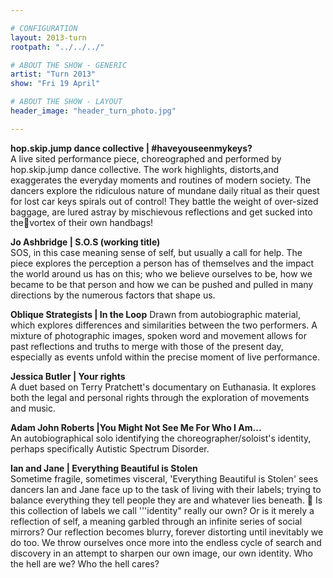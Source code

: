 ```yaml
---

# CONFIGURATION
layout: 2013-turn
rootpath: "../../../"

# ABOUT THE SHOW - GENERIC
artist: "Turn 2013"
show: "Fri 19 April"

# ABOUT THE SHOW - LAYOUT
header_image: "header_turn_photo.jpg"

---
```



**hop.skip.jump dance collective | #haveyouseenmykeys?**    
A live sited performance piece, choreographed and performed by hop.skip.jump dance collective. The work highlights, distorts,and exaggerates the everyday moments and routines of modern society. The dancers explore the ridiculous nature of mundane daily ritual as their quest for lost car keys spirals out of control! They battle the weight of over-sized baggage, are lured astray by mischievous reflections and get sucked into thevortex of their own handbags!    
 
**Jo Ashbridge | S.O.S (working title)**   
SOS, in this case meaning sense of self, but usually a call for help. The piece explores the perception a person has of themselves and the impact the world around us has on this; who we believe ourselves to be, how we became to be that person and how we can be pushed and pulled in many directions by the numerous factors that shape us.    
 
**Oblique Strategists | In the Loop**
Drawn from autobiographic material, which explores differences and similarities between the two performers. A mixture of photographic images, spoken word and movement allows for past reflections and truths to merge with those of the present day, especially as events unfold within the precise moment of live performance.    
      
**Jessica Butler | Your rights**   
A duet based on Terry Pratchett's documentary on Euthanasia. It explores both the legal and personal rights through the exploration of movements and music.    

**Adam John Roberts |You Might Not See Me For Who I Am...**    
An autobiographical solo identifying the choreographer/soloist's identity, perhaps specifically Autistic Spectrum Disorder.     

**Ian and Jane | Everything Beautiful is Stolen**    
Sometime fragile, sometimes visceral, 'Everything Beautiful is Stolen' sees dancers Ian and Jane face up to the task of living with their labels; trying to balance everything they tell people they are and whatever lies beneath.    
Is this collection of labels we call '''identity" really our own? Or is it merely a reflection of self, a meaning garbled through an infinite series of social mirrors?  Our reflection becomes blurry, forever distorting until inevitably we do too. We throw ourselves once more into the endless cycle of search and discovery in an attempt to sharpen our own image, our own identity. Who the hell are we? Who the hell cares?    
